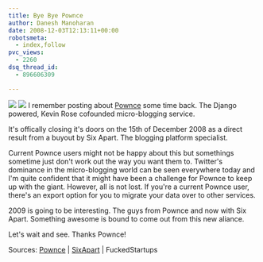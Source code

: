 ```yaml
---
title: Bye Bye Pownce
author: Danesh Manoharan
date: 2008-12-03T12:13:11+00:00
robotsmeta:
  - index,follow
pvc_views:
  - 2260
dsq_thread_id:
  - 896606309

---
```

![](http://farm4.static.flickr.com/3009/3079968692_e524b8d1f0_m.jpg)
![](http://farm4.static.flickr.com/3180/3079968784_754d0f23d1_m.jpg)
I remember posting about [Pownce][3] some time back. The Django powered, Kevin Rose cofounded micro-blogging service.

It's offically closing it's doors on the 15th of December 2008 as a direct result from a buyout by Six Apart. The blogging platform specialist.

Current Pownce users might not be happy about this but somethings sometime just don't work out the way you want them to. Twitter's dominance in the micro-blogging world can be seen everywhere today and I'm quite confident that it might have been a challenge for Pownce to keep up with the giant. However, all is not lost. If you're a current Pownce user, there's an export option for you to migrate your data over to other services.

2009 is going to be interesting. The guys from Pownce and now with Six Apart. Something awesome is bound to come out from this new aliance.

Let's wait and see. Thanks Pownce!

Sources: [Pownce][4] | [SixApart][5] | FuckedStartups

 [1]: http://www.flickr.com/photos/dannyportal/3079968692/ "pownce by Danesh Manoharan, on Flickr"
 [2]: http://www.flickr.com/photos/dannyportal/3079968784/ "six_apart_logo by Danesh Manoharan, on Flickr"
 [3]: /posts/pownce-invites-for-grabs/
 [4]: http://blog.pownce.com/2008/12/01/goodbye-pownce-hello-six-apart/
 [5]: http://www.sixapart.com/blog/2008/12/welcome-pownce-team.html